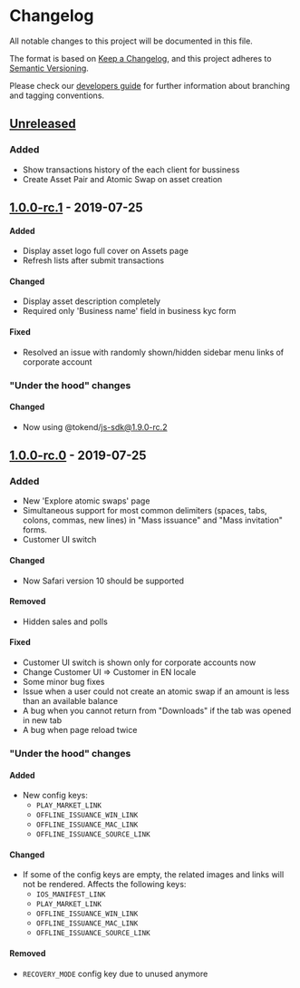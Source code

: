 # Changelog
All notable changes to this project will be documented in this file.

The format is based on [Keep a Changelog](https://keepachangelog.com/en/1.0.0/),
and this project adheres to [Semantic Versioning](https://semver.org/spec/v2.0.0.html).

Please check our [developers guide](https://gitlab.com/tokend/developers-guide)
for further information about branching and tagging conventions.

## [Unreleased]
### Added
- Show transactions history of the each client for bussiness
- Create Asset Pair and Atomic Swap on asset creation

## [1.0.0-rc.1] - 2019-07-25
#### Added 
- Display asset logo full cover on Assets page
- Refresh lists after submit transactions

#### Changed
- Display asset description completely
- Required only 'Business name' field in business kyc form

#### Fixed
- Resolved an issue with randomly shown/hidden sidebar menu links of corporate
  account

### "Under the hood" changes
#### Changed
- Now using @tokend/js-sdk@1.9.0-rc.2

## [1.0.0-rc.0] - 2019-07-25
### Added
- New 'Explore atomic swaps' page
- Simultaneous support for most common delimiters (spaces, tabs, colons, commas,
  new lines) in "Mass issuance" and "Mass invitation" forms.
- Customer UI switch

#### Changed
- Now Safari version 10 should be supported

#### Removed
- Hidden sales and polls

#### Fixed
- Customer UI switch is shown only for corporate accounts now
- Change Customer UI => Customer in EN locale
- Some minor bug fixes
- Issue when a user could not create an atomic swap if an amount is less than
  an available balance
- A bug when you cannot return from "Downloads" if the tab was opened in new tab
- A bug when page reload twice

### "Under the hood" changes
#### Added
- New config keys:
  - `PLAY_MARKET_LINK`
  - `OFFLINE_ISSUANCE_WIN_LINK`
  - `OFFLINE_ISSUANCE_MAC_LINK`
  - `OFFLINE_ISSUANCE_SOURCE_LINK`

#### Changed
- If some of the config keys are empty, the related images and links will not
  be rendered. Affects the following keys:
  - `IOS_MANIFEST_LINK`
  - `PLAY_MARKET_LINK`
  - `OFFLINE_ISSUANCE_WIN_LINK`
  - `OFFLINE_ISSUANCE_MAC_LINK`
  - `OFFLINE_ISSUANCE_SOURCE_LINK`

#### Removed
- `RECOVERY_MODE` config key due to unused anymore

[Unreleased]: https://github.com/tokend/web-client/compare/1.0.0-rc.1...HEAD
[1.0.0-rc.1]: https://github.com/tokend/web-client/compare/1.0.0-rc.0...1.0.0-rc.1
[1.0.0-rc.0]: https://github.com/tokend/web-client/releases/tag/1.0.0-rc.0
